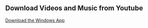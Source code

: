 ## Download Videos and Music from Youtube

[Download the Windows App](https://github.com/mayconbenito/mediadown/releases/download/v1.2.1/Mediadown.Setup.1.2.1.exe)
